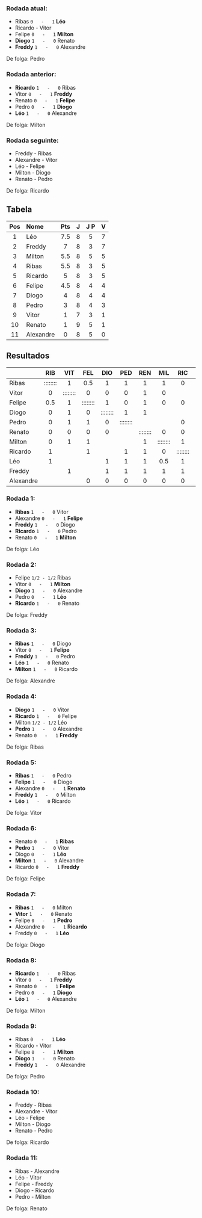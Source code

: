 ### Rodada atual:
* Ribas `0   -   1` **Léo**
* Ricardo     -     Vitor
* Felipe `0   -   1` **Milton**
* **Diogo**  `1   -   0`  Renato
* **Freddy**  `1   -   0`  Alexandre

De folga: Pedro

### Rodada anterior:
* **Ricardo**  `1   -   0`  Ribas
* Vitor `0   -   1` **Freddy**
* Renato `0   -   1` **Felipe**
* Pedro `0   -   1` **Diogo**
* **Léo**  `1   -   0`  Alexandre

De folga: Milton

### Rodada seguinte:
* Freddy     -     Ribas
* Alexandre     -     Vitor
* Léo     -     Felipe
* Milton     -     Diogo
* Renato     -     Pedro

De folga: Ricardo

## Tabela

| Pos | Nome | Pts | J | J P | V |
| :---: | :--- | :---: | :---: | :---: | :---: |
| 1 | Léo | 7.5 | 8 | 5 | 7 |
| 2 | Freddy | 7 | 8 | 3 | 7 |
| 3 | Milton | 5.5 | 8 | 5 | 5 |
| 4 | Ribas | 5.5 | 8 | 3 | 5 |
| 5 | Ricardo | 5 | 8 | 3 | 5 |
| 6 | Felipe | 4.5 | 8 | 4 | 4 |
| 7 | Diogo | 4 | 8 | 4 | 4 |
| 8 | Pedro | 3 | 8 | 4 | 3 |
| 9 | Vitor | 1 | 7 | 3 | 1 |
| 10 | Renato | 1 | 9 | 5 | 1 |
| 11 | Alexandre | 0 | 8 | 5 | 0 |

## Resultados

| | RIB | VIT | FEL | DIO | PED | REN | MIL | RIC | LEO | FRE | ALE | Pts |
| :--- | :---: | :---: | :---: | :---: | :---: | :---: | :---: | :---: | :---: | :---: | :---: | :---: |
| Ribas | :::::::: | 1 | 0.5 | 1 | 1 | 1 | 1 | 0 | 0 |  |  | 5.5 |
| Vitor | 0 | :::::::: | 0 | 0 | 0 | 1 | 0 |  |  | 0 |  | 1 |
| Felipe | 0.5 | 1 | :::::::: | 1 | 0 | 1 | 0 | 0 |  |  | 1 | 4.5 |
| Diogo | 0 | 1 | 0 | :::::::: | 1 | 1 |  |  | 0 | 0 | 1 | 4 |
| Pedro | 0 | 1 | 1 | 0 | :::::::: |  |  | 0 | 0 | 0 | 1 | 3 |
| Renato | 0 | 0 | 0 | 0 |  | :::::::: | 0 | 0 | 0 | 0 | 1 | 1 |
| Milton | 0 | 1 | 1 |  |  | 1 | :::::::: | 1 | 0.5 | 0 | 1 | 5.5 |
| Ricardo | 1 |  | 1 |  | 1 | 1 | 0 | :::::::: | 0 | 0 | 1 | 5 |
| Léo | 1 |  |  | 1 | 1 | 1 | 0.5 | 1 | :::::::: | 1 | 1 | 7.5 |
| Freddy |  | 1 |  | 1 | 1 | 1 | 1 | 1 | 0 | :::::::: | 1 | 7 |
| Alexandre |  |  | 0 | 0 | 0 | 0 | 0 | 0 | 0 | 0 | :::::::: | 0 |

### Rodada 1:
* **Ribas**  `1   -   0`  Vitor
* Alexandre `0   -   1` **Felipe**
* **Freddy**  `1   -   0`  Diogo
* **Ricardo**  `1   -   0`  Pedro
* Renato `0   -   1` **Milton**

De folga: Léo

### Rodada 2:
* Felipe `1/2 - 1/2` Ribas
* Vitor `0   -   1` **Milton**
* **Diogo**  `1   -   0`  Alexandre
* Pedro `0   -   1` **Léo**
* **Ricardo**  `1   -   0`  Renato

De folga: Freddy

### Rodada 3:
* **Ribas**  `1   -   0`  Diogo
* Vitor `0   -   1` **Felipe**
* **Freddy**  `1   -   0`  Pedro
* **Léo**  `1   -   0`  Renato
* **Milton**  `1   -   0`  Ricardo

De folga: Alexandre

### Rodada 4:
* **Diogo**  `1   -   0`  Vitor
* **Ricardo**  `1   -   0`  Felipe
* Milton `1/2 - 1/2` Léo
* **Pedro**  `1   -   0`  Alexandre
* Renato `0   -   1` **Freddy**

De folga: Ribas

### Rodada 5:
* **Ribas**  `1   -   0`  Pedro
* **Felipe**  `1   -   0`  Diogo
* Alexandre `0   -   1` **Renato**
* **Freddy**  `1   -   0`  Milton
* **Léo**  `1   -   0`  Ricardo

De folga: Vitor

### Rodada 6:
* Renato `0   -   1` **Ribas**
* **Pedro**  `1   -   0`  Vitor
* Diogo `0   -   1` **Léo**
* **Milton**  `1   -   0`  Alexandre
* Ricardo `0   -   1` **Freddy**

De folga: Felipe

### Rodada 7:
* **Ribas**  `1   -   0`  Milton
* **Vitor**  `1   -   0`  Renato
* Felipe `0   -   1` **Pedro**
* Alexandre `0   -   1` **Ricardo**
* Freddy `0   -   1` **Léo**

De folga: Diogo

### Rodada 8:
* **Ricardo**  `1   -   0`  Ribas
* Vitor `0   -   1` **Freddy**
* Renato `0   -   1` **Felipe**
* Pedro `0   -   1` **Diogo**
* **Léo**  `1   -   0`  Alexandre

De folga: Milton

### Rodada 9:
* Ribas `0   -   1` **Léo**
* Ricardo     -     Vitor
* Felipe `0   -   1` **Milton**
* **Diogo**  `1   -   0`  Renato
* **Freddy**  `1   -   0`  Alexandre

De folga: Pedro

### Rodada 10:
* Freddy     -     Ribas
* Alexandre     -     Vitor
* Léo     -     Felipe
* Milton     -     Diogo
* Renato     -     Pedro

De folga: Ricardo

### Rodada 11:
* Ribas     -     Alexandre
* Léo     -     Vitor
* Felipe     -     Freddy
* Diogo     -     Ricardo
* Pedro     -     Milton

De folga: Renato

